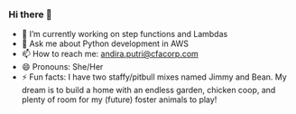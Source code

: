 ### Hi there 👋

- 🔭 I’m currently working on step functions and Lambdas
- 💬 Ask me about Python development in AWS
- 📫 How to reach me: andira.putri@cfacorp.com
- 😄 Pronouns: She/Her
- ⚡ Fun facts: I have two staffy/pitbull mixes named Jimmy and Bean. My dream is to build a home with an endless garden, chicken coop, and plenty of room for my (future) foster animals to play!

<!--
**andira-at-cfa/andira-at-cfa** is a ✨ _special_ ✨ repository because its `README.md` (this file) appears on your GitHub profile.

Here are some ideas to get you started:

- 🔭 I’m currently working on ...
- 🌱 I’m currently learning ...
- 👯 I’m looking to collaborate on ...
- 🤔 I’m looking for help with ...
- 💬 Ask me about ...
- 📫 How to reach me: ...
- 😄 Pronouns: ...
- ⚡ Fun fact: ...
-->
